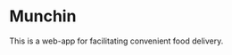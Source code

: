 Munchin
=============================
This is a web-app for facilitating convenient food delivery.

